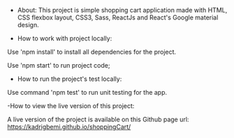 - About:
This project is simple shopping cart application made with HTML, CSS flexbox layout, CSS3, Sass, ReactJs and React's Google material design. 


- How to work with project locally:

Use 'npm install' to install all dependencies for the project.

Use 'npm start' to run project code;


- How to run the project's test locally:

Use command 'npm test' to run unit testing for the app.


-How to view the live version of this project:

A live version of the project is available on this Github page url: https://kadrigbemi.github.io/shoppingCart/

